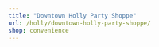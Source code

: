 ```yaml
---
title: "Downtown Holly Party Shoppe"
url: /holly/downtown-holly-party-shoppe/
shop: convenience
---
```

